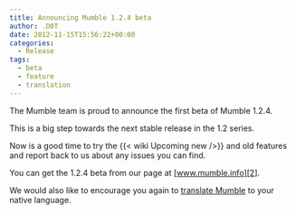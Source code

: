 ```yaml
---
title: Announcing Mumble 1.2.4 beta
author: .D0T
date: 2012-11-15T15:56:22+00:00
categories:
  - Release
tags:
  - beta
  - feature
  - translation
---
```


The Mumble team is proud to announce the first beta of Mumble 1.2.4.

This is a big step towards the next stable release in the 1.2 series.<!--more-->

Now is a good time to try the {{< wiki Upcoming new />}} and old features and report back to us about any issues you can
find.

You can get the 1.2.4 beta from our page at [www.mumble.info][2].

We would also like to encourage you again to [translate Mumble][3] to your native language.

[2]: https://www.mumble.info
[3]: http://blog.mumble.info/call-for-translations/
